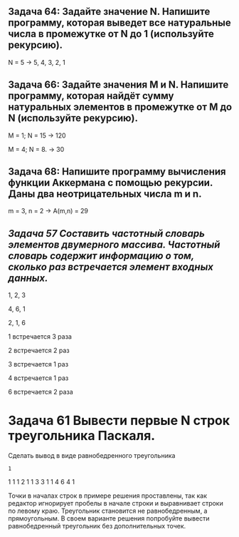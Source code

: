 ## Задача 64: Задайте значение N. Напишите программу, которая выведет все натуральные числа в промежутке от N до 1 (используйте рекурсию).
N = 5 -> 5, 4, 3, 2, 1

## Задача 66: Задайте значения M и N. Напишите программу, которая найдёт сумму натуральных элементов в промежутке от M до N (используйте рекурсию).

M = 1; N = 15 -> 120

M = 4; N = 8. -> 30

## Задача 68: Напишите программу вычисления функции Аккермана с помощью рекурсии. Даны два неотрицательных числа m и n.

m = 3, n = 2 -> A(m,n) = 29

## *Задача 57 Составить частотный словарь элементов двумерного массива. Частотный словарь содержит информацию о том, сколько раз встречается элемент входных данных.*
1, 2, 3

4, 6, 1

2, 1, 6


1 встречается 3 раза

2 встречается 2 раз

3 встречается 1 раз

4 встречается 1 раз

6 встречается 2 раза

# Задача 61 Вывести первые N строк треугольника Паскаля.
Сделать вывод в виде равнобедренного треугольника

    1
   1 1
  1 2 1
 1 3 3 1
1 4 6 4 1

Точки в началах строк в примере решения проставлены, так как редактор игнорирует пробелы в начале строки и выравнивает строки по левому краю.
Треугольник становится не равнобедренным, а прямоугольным.
В своем варианте решения попробуйте вывести равнобедренный треугольник без дополнительных точек.

